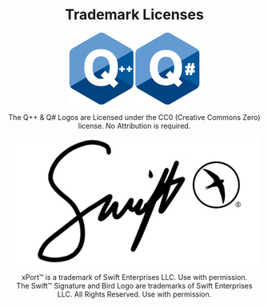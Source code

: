 <h1 align="center">Trademark Licenses</h1>  
<p align="center">
  <img src="q_pp.png?raw=true" width=128 />
  <img src="q_sharp.png?raw=true" width=128 />
</p>
<p align="center">The Q++ & Q# Logos are Licensed under the CC0 (Creative Commons Zero) license. No Attribution is required.</p>

<p align="center">
  <img src="swift_tm.png?raw=true" width=512 />
</p>

<p align="center">xPort&trade; is a trademark of Swift Enterprises LLC. Use with permission.<br>
The Swift&trade; Signature and Bird Logo are trademarks of Swift Enterprises LLC. All Rights Reserved. Use with permission.
</p>
